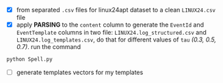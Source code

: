 - [x] from separated `.csv` files for linux24apt dataset to a clean `LINUX24.csv` file
- [x] apply **PARSING** to the `content` column to generate the `EventId` and `EventTemplate` columns in two file: `LINUX24.log_structured.csv` and `LINUX24.log_templates.csv`, do that for different values of `tau` _(0.3, 0.5, 0.7)_. run the command

```bash
python Spell.py
```

- [ ] generate templates vectors for my templates
